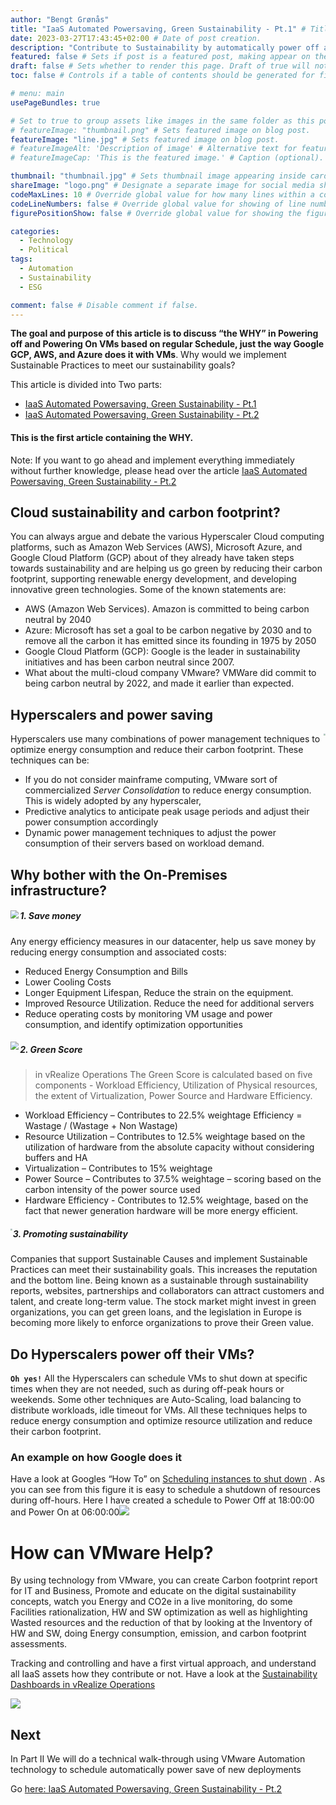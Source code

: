 ```yaml
---
author: "Bengt Grønås"
title: "IaaS Automated Powersaving, Green Sustainability - Pt.1" # Title of the blog post.
date: 2023-03-27T17:43:45+02:00 # Date of post creation.
description: "Contribute to Sustainability by automatically power off and power on of your IaaS workloads as a green service" # Description used for search engine.
featured: false # Sets if post is a featured post, making appear on the home page side bar.
draft: false # Sets whether to render this page. Draft of true will not be rendered.
toc: false # Controls if a table of contents should be generated for first-level links automatically.

# menu: main
usePageBundles: true 

# Set to true to group assets like images in the same folder as this post.
# featureImage: "thumbnail.png" # Sets featured image on blog post.
featureImage: "line.jpg" # Sets featured image on blog post.
# featureImageAlt: 'Description of image' # Alternative text for featured image.
# featureImageCap: 'This is the featured image.' # Caption (optional).

thumbnail: "thumbnail.jpg" # Sets thumbnail image appearing inside card on homepage.
shareImage: "logo.png" # Designate a separate image for social media sharing.
codeMaxLines: 10 # Override global value for how many lines within a code block before auto-collapsing.
codeLineNumbers: false # Override global value for showing of line numbers within code block.
figurePositionShow: false # Override global value for showing the figure label.

categories:
  - Technology
  - Political
tags:
  - Automation
  - Sustainability
  - ESG

comment: false # Disable comment if false.
---
```


**The goal and purpose of this article is to discuss “the WHY” in Powering off and Powering On VMs based on regular Schedule, just the way Google GCP, AWS, and Azure does it with VMs**. Why would we implement Sustainable Practices to meet our sustainability goals? 

This article is divided into Two parts:

- [IaaS Automated Powersaving, Green Sustainability - Pt.1](https://bengt.no/post/2023-03-27/)
- [IaaS Automated Powersaving, Green Sustainability - Pt.2](https://bengt.no/post/2023-04-16/) 

#### This is the first article containing the WHY. 

Note: If you want to go ahead and implement everything immediately without further knowledge, please head over the article [IaaS Automated Powersaving, Green Sustainability - Pt.2](https://bengt.no/post/2023-04-16/) 

## Cloud sustainability and carbon footprint?

You can always argue and debate the various Hyperscaler Cloud computing platforms, such as Amazon Web Services (AWS), Microsoft Azure, and Google Cloud Platform (GCP) about of they already have taken steps towards sustainability and are helping us go green by reducing their carbon footprint, supporting renewable energy development, and developing innovative green technologies. Some of the known statements are:

- AWS (Amazon Web Services). Amazon is committed to being carbon neutral by 2040
- Azure: Microsoft has set a goal to be carbon negative by 2030 and to remove all the carbon it has emitted since its founding in 1975 by 2050
- Google Cloud Platform (GCP): Google is the leader in sustainability initiatives and has been carbon neutral since 2007.
- What about the multi-cloud company VMware?  VMWare did commit to being carbon neutral by 2022, and made it earlier than expected. 

## Hyperscalers and power saving

<img src="./images/index/60510880_7.png" align="right" style="zoom:20%;" />Hyperscalers use many combinations of power management techniques to optimize energy consumption and reduce their carbon footprint. These techniques can be: 

- If you do not consider mainframe computing, VMware sort of commercialized *Server Consolidation* to reduce energy consumption. This is widely adopted by any hyperscaler, 
- Predictive analytics to anticipate peak usage periods and adjust their power consumption accordingly
- Dynamic power management techniques to adjust the power consumption of their servers based on workload demand.







## Why bother with the On-Premises infrastructure?

##### <img src="./images/index/Green_economy_UN.jpg" align="left" style="zoom:80%;" />1. Save money 

Any energy efficiency measures in our datacenter, help us save money by reducing energy consumption and associated costs:

- Reduced Energy Consumption and Bills
- Lower Cooling Costs
- Longer Equipment Lifespan, Reduce the strain on the equipment.
- Improved Resource Utilization. Reduce the need for additional servers
- Reduce operating costs by monitoring VM usage and power consumption, and identify optimization opportunities

##### <img src="./images/index/image-20230416160909470.png" align="left" style="zoom:80%;" />

##### 2. Green Score

> in vRealize Operations The Green Score is calculated based on five components - Workload Efficiency, Utilization of Physical resources, the extent of Virtualization, Power Source and Hardware Efficiency. 

- Workload Efficiency – Contributes to 22.5% weightage Efficiency = Wastage / (Wastage + Non Wastage)
- Resource Utilization – Contributes to 12.5% weightage based on the utilization of hardware from the absolute capacity without considering buffers and HA
- Virtualization – Contributes to 15% weightage
- Power Source – Contributes to 37.5% weightage – scoring based on the carbon intensity of the power source used
- Hardware Efficiency - Contributes to 12.5% weightage, based on the fact that newer generation hardware will be more energy efficient.

##### <img src="./images/index/Sustainable-Marketing.jpg" align="left" style="zoom:20%;" />3. Promoting sustainability

Companies that support Sustainable Causes and implement Sustainable Practices can meet their sustainability goals. This increases the reputation and the bottom line. Being known as a sustainable through sustainability reports, websites, partnerships and collaborators can attract customers and talent, and create long-term value. The stock market might invest in green organizations, you can get green loans, and the legislation in Europe is becoming more likely to enforce organizations to prove their Green value. 

## Do Hyperscalers power off their VMs?

**`Oh yes!`** All the Hyperscalers can schedule VMs to shut down at specific times when they are not needed, such as during off-peak hours or weekends. Some other techniques are Auto-Scaling, load balancing to distribute workloads, idle timeout for VMs. All these techniques helps to reduce energy consumption and optimize resource utilization and reduce their carbon footprint.

### An example on how Google does it

Have a look at Googles “How To” on [Scheduling instances to shut down](https://cloud.google.com/compute/docs/instances/schedule-instance-start-stop#console) . As you can see from this figure it is easy to schedule a shutdown of resources during off-hours.  Here I have created a schedule to Power Off at 18:00:00 and Power On at 06:00:00<img src="./images/index/google_schedule.jpg" style="zoom: 100%;" />



# How can VMware Help?

By using technology from VMware, you can create Carbon footprint report for IT and Business, Promote and educate on the digital sustainability concepts, watch you Energy and CO2e in a live monitoring, do some Facilities rationalization, HW and SW optimization as well as highlighting Wasted resources and the reduction of that by looking at the Inventory of HW and SW, doing Energy consumption, emission, and carbon footprint assessments. 

Tracking and controlling and have a first virtual approach, and understand all IaaS assets how they contribute or not. Have a look at the [Sustainability Dashboards in vRealize Operations](https://blogs.vmware.com/management/2021/10/sustainability-dashboards-in-vrealize-operations-8-6.html)





![](./images/index/image-20230416154725047.png)



## Next 

In Part II We will do a technical walk-through using VMware Automation technology to schedule automatically power save of new deployments

Go [here: IaaS Automated Powersaving, Green Sustainability - Pt.2](https://bengt.no/post/2023-04-16)




